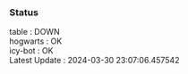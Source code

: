 ### Status


table : DOWN  
hogwarts : OK  
icy-bot : OK  
Latest Update : 2024-03-30 23:07:06.457542
